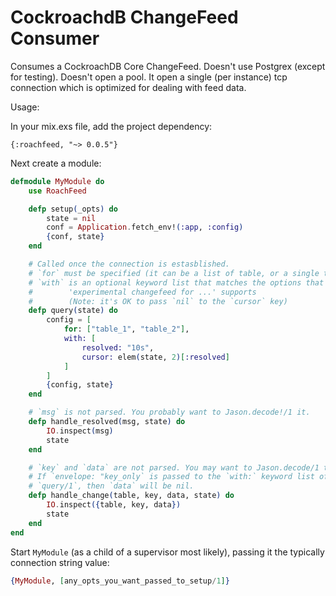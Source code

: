 # CockroachdB ChangeFeed Consumer

Consumes a CockroachDB Core ChangeFeed. Doesn't use Postgrex (except for testing). Doesn't open a pool. It open a single (per instance) tcp connection which is optimized for dealing with feed data.

Usage:

In your mix.exs file, add the project dependency:

```
{:roachfeed, "~> 0.0.5"}
```

Next create a module:

```elixir
defmodule MyModule do
	use RoachFeed

	defp setup(_opts) do
		state = nil
		conf = Application.fetch_env!(:app, :config)
		{conf, state}
	end

	# Called once the connection is estasblished.
	# `for` must be specified (it can be a list of table, or a single table)
	# `with` is an optional keyword list that matches the options that
	#        'experimental changefeed for ...' supports
	#        (Note: it's OK to pass `nil` to the `cursor` key)
	defp query(state) do
		config = [
			for: ["table_1", "table_2"],
			with: [
				resolved: "10s",
				cursor: elem(state, 2)[:resolved]
			]
		]
		{config, state}
	end

	# `msg` is not parsed. You probably want to Jason.decode!/1 it.
	defp handle_resolved(msg, state) do
		IO.inspect(msg)
		state
	end

	# `key` and `data` are not parsed. You may want to Jason.decode/1 them.
	# If `envelope: "key_only` is passed to the `with:` keyword list of
	# `query/1`, then `data` will be nil.
	defp handle_change(table, key, data, state) do
		IO.inspect({table, key, data})
		state
	end
end
```

Start `MyModule` (as a child of a supervisor most likely), passing it the typically connection string value:

```elixir
{MyModule, [any_opts_you_want_passed_to_setup/1]}
```
